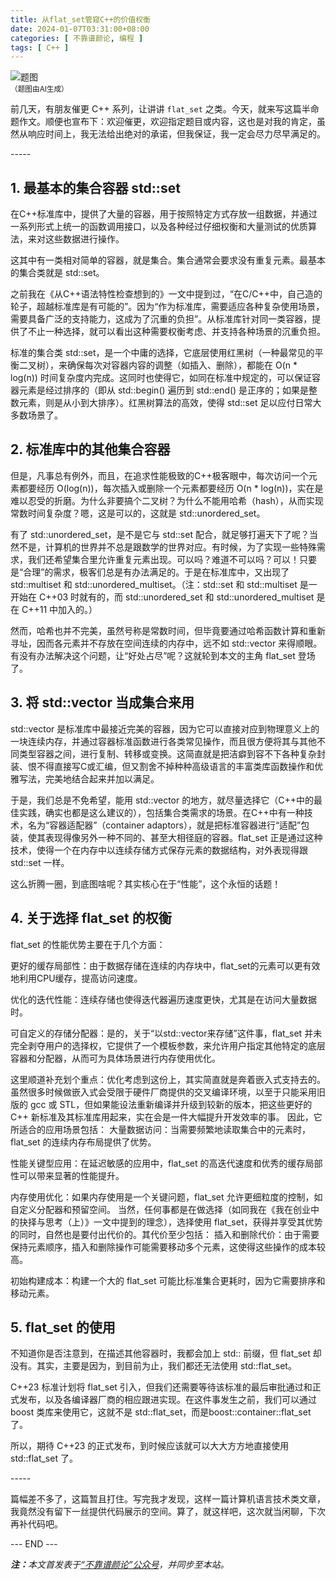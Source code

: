 ```yaml
---
title: 从flat_set管窥C++的价值权衡
date: 2024-01-07T03:31:00+08:00
categories: [ 不靠谱颜论, 编程 ]
tags: [ C++ ]
---
```


<div class="p-3 text-center">
  <img class="img-fluid" src="/images/2024/0107/01.png" alt="题图" style="max-width:640px">
  <div><small>（题图由AI生成）</small></div>
</div>

前几天，有朋友催更 C++ 系列，让讲讲 `flat_set` 之类。今天，就来写这篇半命题作文。顺便也宣布下：欢迎催更，欢迎指定题目或内容，这也是对我的肯定，虽然从响应时间上，我无法给出绝对的承诺，但我保证，我一定会尽力尽早满足的。

<div class="p-3 text-center">-----</div>

## 1. 最基本的集合容器 std::set

在C++标准库中，提供了大量的容器，用于按照特定方式存放一组数据，并通过一系列形式上统一的函数调用接口，以及各种经过仔细权衡和大量测试的优质算法，来对这些数据进行操作。

这其中有一类相对简单的容器，就是集合。集合通常会要求没有重复元素。最基本的集合类就是 std::set。

之前我在《从C++语法特性检查想到的》一文中提到过，“在C/C++中，自己造的轮子，超越标准库是有可能的”。因为“作为标准库，需要适应各种复杂使用场景，需要具备广泛的支持能力，这成为了沉重的负担”。从标准库针对同一类容器，提供了不止一种选择，就可以看出这种需要权衡考虑、并支持各种场景的沉重负担。

标准的集合类 std::set，是一个中庸的选择，它底层使用红黑树（一种最常见的平衡二叉树），来确保每次对容器内容的调整（如插入、删除），都能在 O(n * log(n)) 时间复杂度内完成。这同时也使得它，如同在标准中规定的，可以保证容器元素是经过排序的（即从 std::begin() 遍历到 std::end() 是正序的；如果是整数元素，则是从小到大排序）。红黑树算法的高效，使得 std::set 足以应付日常大多数场景了。

## 2. 标准库中的其他集合容器

但是，凡事总有例外，而且，在追求性能极致的C++极客眼中，每次访问一个元素都要经历 O(log(n))，每次插入或删除一个元素都要经历 O(n * log(n))，实在是难以忍受的折磨。为什么非要搞个二叉树？为什么不能用哈希（hash），从而实现常数时间复杂度？嗯，这是可以的，这就是 std::unordered_set。

有了 std::unordered_set，是不是它与 std::set 配合，就足够打遍天下了呢？当然不是，计算机的世界并不总是跟数学的世界对应。有时候，为了实现一些特殊需求，我们还希望集合里允许重复元素出现。可以吗？难道不可以吗？可以！只要是“合理”的需求，极客们总是有办法满足的。于是在标准库中，又出现了 std::multiset 和 std::unordered_multiset。（注：std::set 和 std::multiset 是一开始在 C++03 时就有的，而 std::unordered_set 和 std::unordered_multiset 是在 C++11 中加入的。）

然而，哈希也并不完美，虽然号称是常数时间，但毕竟要通过哈希函数计算和重新寻址，因而各元素并不存放在空间连续的内存中，远不如 std::vector 来得顺眼。有没有办法解决这个问题，让“好处占尽”呢？这就轮到本文的主角 flat_set 登场了。

## 3. 将 std::vector 当成集合来用

std::vector 是标准库中最接近完美的容器，因为它可以直接对应到物理意义上的一块连续内存，并通过容器标准函数进行各类常见操作，而且很方便将其与其他不同类型容器之间，进行复制、转移或变换。这简直就是把洁癖到容不下各种复杂封装、恨不得直接写C或汇编，但又割舍不掉种种高级语言的丰富类库函数操作和优雅写法，完美地结合起来并加以满足。

于是，我们总是不免希望，能用 std::vector 的地方，就尽量选择它（C++中的最佳实践，确实也都是这么建议的），包括集合类需求的场景。在C++中有一种技术，名为“容器适配器”（container adaptors），就是把标准容器进行“适配”包装，使其表现得像另外一种不同的、甚至大相径庭的容器。flat_set 正是通过这种技术，使得一个在内存中以连续存储方式保存元素的数据结构，对外表现得跟 std::set 一样。

这么折腾一圈，到底图啥呢？其实核心在于“性能”，这个永恒的话题！

## 4. 关于选择 flat_set 的权衡

flat_set 的性能优势主要在于几个方面：

更好的缓存局部性：由于数据存储在连续的内存块中，flat_set的元素可以更有效地利用CPU缓存，提高访问速度。

优化的迭代性能：连续存储也使得迭代器遍历速度更快，尤其是在访问大量数据时。

可自定义的存储分配器：是的，关于“以std::vector来存储”这件事，flat_set 并未完全剥夺用户的选择权，它提供了一个模板参数，来允许用户指定其他特定的底层容器和分配器，从而可为具体场景进行内存使用优化。


这里顺道补充划个重点：优化考虑到这份上，其实简直就是奔着嵌入式支持去的。虽然很多时候做嵌入式会受限于硬件厂商提供的交叉编译环境，以至于只能采用旧版的 gcc 或 STL，但如果能设法重新编译并升级到较新的版本，把这些更好的 C++ 新标准及其标准库用起来，实在会是一件大幅提升开发效率的事。
因此，它所适合的应用场景包括：
大量数据访问：当需要频繁地读取集合中的元素时，flat_set 的连续内存布局提供了优势。

性能关键型应用：在延迟敏感的应用中，flat_set 的高迭代速度和优秀的缓存局部性可以带来显著的性能提升。

内存使用优化：如果内存使用是一个关键问题，flat_set 允许更细粒度的控制，如自定义分配器和预留空间。
当然，任何事都是在做选择（如同我在《我在创业中的抉择与思考（上）》一文中提到的理念），选择使用 flat_set，获得并享受其优势的同时，自然也是要付出代价的。其代价至少包括：
插入和删除代价：由于需要保持元素顺序，插入和删除操作可能需要移动多个元素，这使得这些操作的成本较高。

初始构建成本：构建一个大的 flat_set 可能比标准集合更耗时，因为它需要排序和移动元素。

## 5. flat_set 的使用

不知道你是否注意到，在描述其他容器时，我都会加上 std:: 前缀，但 flat_set 却没有。其实，主要是因为，到目前为止，我们都还无法使用 std::flat_set。

C++23 标准计划将 flat_set 引入，但我们还需要等待该标准的最后审批通过和正式发布，以及各编译器厂商的相应跟进实现。在这件事发生之前，我们可以通过 boost 类库来使用它，这就不是 std::flat_set，而是boost::container::flat_set 了。

所以，期待 C++23 的正式发布，到时候应该就可以大大方方地直接使用 std::flat_set 了。

<div class="p-3 text-center">-----</div>

篇幅差不多了，这篇暂且打住。写完我才发现，这样一篇计算机语言技术类文章，我竟然没有留下一丝提供代码展示的空间。算了，就这样吧，这次就当闲聊，下次再补代码吧。

<div class="p-5 text-center">--- END ---</div>

<i><b>注：</b>本文首发表于[“不靠谱颜论”公众号](https://mp.weixin.qq.com/s/_twaQTKqC6p2Pc8c8qrLKA)，并同步至本站。</i>
